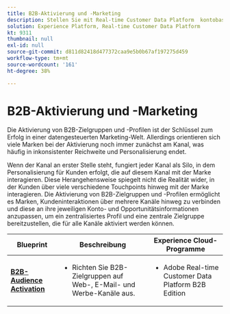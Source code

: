 ```yaml
---
title: B2B-Aktivierung und -Marketing
description: Stellen Sie mit Real-time Customer Data Platform ​ kontobasierte Zielgruppen und profilorientierte Kundenerlebnisse bereit.
solution: Experience Platform, Real-time Customer Data Platform
kt: 9311
thumbnail: null
exl-id: null
source-git-commit: d811d82418d477372caa9e5b0b67af197275d459
workflow-type: tm+mt
source-wordcount: '161'
ht-degree: 38%

---
```



# B2B-Aktivierung und -Marketing

Die Aktivierung von B2B-Zielgruppen und -Profilen ist der Schlüssel zum Erfolg in einer datengesteuerten Marketing-Welt. Allerdings orientieren sich viele Marken bei der Aktivierung noch immer zunächst am Kanal, was häufig in inkonsistenter Reichweite und Personalisierung endet.

Wenn der Kanal an erster Stelle steht, fungiert jeder Kanal als Silo, in dem Personalisierung für Kunden erfolgt, die auf diesem Kanal mit der Marke interagieren. Diese Herangehensweise spiegelt nicht die Realität wider, in der Kunden über viele verschiedene Touchpoints hinweg mit der Marke interagieren. Die Aktivierung von B2B-Zielgruppen und -Profilen ermöglicht es Marken, Kundeninteraktionen über mehrere Kanäle hinweg zu verbinden und diese an ihre jeweiligen Konto- und Opportunitätsinformationen anzupassen, um ein zentralisiertes Profil und eine zentrale Zielgruppe bereitzustellen, die für alle Kanäle aktiviert werden können.

| Blueprint | Beschreibung | Experience Cloud-Programme |
|---|---|---|
| **[B2B-Audience Activation](b2bactivation.md)** | <ul><li>Richten Sie B2B-Zielgruppen auf Web-, E-Mail- und Werbe-Kanäle aus.</li></ul> | <ul><li>Adobe Real-time Customer Data Platform B2B Edition</li></ul> |